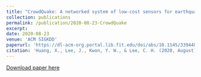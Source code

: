 ```yaml
---
title: "CrowdQuake: A networked system of low-cost sensors for earthquake detection via deep learning"
collection: publications
permalink: /publication/2020-08-23-CrowdQuake
excerpt:
date: 2020-08-23
venue: 'ACM SIGKDD'
paperurl: 'https://dl-acm-org.portal.lib.fit.edu/doi/abs/10.1145/3394486.3403378'
citation: 'Huang, X., Lee, J., Kwon, Y. W., & Lee, C. H. (2020, August). CrowdQuake: A networked system of low-cost sensors for earthquake detection via deep learning. In Proceedings of the 26th ACM SIGKDD International Conference on Knowledge Discovery & Data Mining (pp. 3261-3271).'
---
```

<!-- This paper is about the number 1. The number 2 is left for future work. -->

[Download paper here](https://dl-acm-org.portal.lib.fit.edu/doi/abs/10.1145/3394486.3403378)

<!-- Recommended citation: Your Name, You. (2009). "Paper Title Number 1." <i>Journal 1</i>. 1(1). -->
